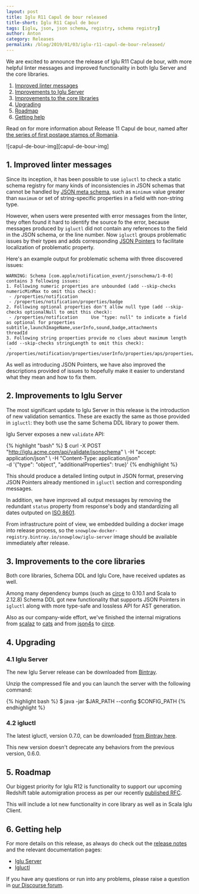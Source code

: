 ```yaml
---
layout: post
title: Iglu R11 Capul de bour released
title-short: Iglu R11 Capul de bour
tags: [iglu, json, json schema, registry, schema registry]
author: Anton
category: Releases
permalink: /blog/2019/01/03/iglu-r11-capul-de-bour-released/
---
```


We are excited to announce the release of Iglu R11 Capul de bour, with more helpful linter messages and improved functionality in both Iglu Server and the core libraries.

1. [Improved linter messages](#linting)
2. [Improvements to Iglu Server](#server-improvements)
3. [Improvements to the core libraries](#core-improvements)
4. [Upgrading](#upgrading)
5. [Roadmap](#roadmap)
6. [Getting help](#help)

Read on for more information about Release 11 Capul de bour, named after [the series of first postage stamps of Romania][capul-de-bour].

![capul-de-bour-img][capul-de-bour-img]

<!--more-->

<h2 id="schema-workflow-simplified">1. Improved linter messages</h2>

Since its inception, it has been possible to use `igluctl` to check a static schema registry for many kinds of inconsistencies in JSON schemas that cannot be handled by [JSON meta schema][json-metaschema], such as `minimum` value greater than `maximum` or set of string-specific properties in a field with non-string type.

However, when users were presented with error messages from the linter, they often found it hard to identify the source fo the error, because messages produced by `igluctl` did not contain any references to the field in the JSON schema, or the line number.
Now `igluctl` groups problematic issues by their types and adds corresponding [JSON Pointers][json-pointers] to facilitate localization of problematic property.

Here's an example output for problematic schema with three discovered issues:

```
WARNING: Schema [com.apple/notification_event/jsonschema/1-0-0] contains 3 following issues:
1. Following numeric properties are unbounded (add --skip-checks numericMinMax to omit this check):
 - /properties/notification
 - /properties/notification/properties/badge
2. Following optional properties don't allow null type (add --skip-checks optionalNull to omit this check):
 - /properties/notification     Use "type: null" to indicate a field as optional for properties subtitle,launchImageName,userInfo,sound,badge,attachments
threadId
3. Following string properties provide no clues about maximum length (add --skip-checks stringLength to omit this check):
 - /properties/notification/properties/userInfo/properties/aps/properties/alert
```

As well as introducing JSON Pointers, we have also improved the descriptions provided of issues to hopefully make it easier to understand what they mean and how to fix them.

<h2 id="server-improvements">2. Improvements to Iglu Server</h2>

The most significant update to Iglu Server in this release is the introduction of new validation semantics. These are exactly the same as those provided in `igluctl`: they both use the same Schema DDL library to power them.

Iglu Server exposes a new `validate` API:

{% highlight "bash" %}
$ curl -X POST "http://iglu.acme.com/api/validate/jsonschema"
    \ -H  "accept: application/json"
    \ -H  "Content-Type: application/json" \
    -d '{"type": "object", "additionalProperties": true}'
{% endhighlight %}

This should produce a detailed linting output in JSON format, preserving JSON Pointers already mentioned in `igluctl` section and corresponding messages.

In addition, we have improved all output messages by removing the redundant `status` property from response's body and standardizing all dates outputed on [ISO 8601][iso-8601].

From infrastructure point of view, we embedded building a docker image into release process, so the `snowplow-docker-registry.bintray.io/snowplow/iglu-server` image should be available immediately after release.

<h2 id="core-improvements">3. Improvements to the core libraries</h2>

Both core libraries, Schema DDL and Iglu Core, have received updates as well.

Among many dependency bumps (such as [circe][circe] to 0.10.1 and Scala to 2.12.8) Schema DDL got new functionality that supports JSON Pointers in `igluctl` along with more type-safe and lossless API for AST generation.

Also as our company-wide effort, we've finished the internal migrations from [scalaz][scalaz] to [cats][cats] and from [json4s][json4s] to [circe][circe].

<h2 id="upgrading">4. Upgrading</h2>

<h3 id="upgrade-iglu-server">4.1 Iglu Server</h3>

The new Iglu Server release can be downloaded from [Bintray][iglu-server-download].

Unzip the compressed file and you can launch the server with the following command:

{% highlight bash %}
$ java -jar $JAR_PATH --config $CONFIG_PATH
{% endhighlight %}

<h3 id="upgrade-igluctl">4.2 igluctl</h3>

The latest igluctl, version 0.7.0, can be downloaded [from Bintray here][igluctl-download].

This new version doesn't deprecate any behaviors from the previous version, 0.6.0.

<h2 id="roadmap">5. Roadmap</h2>

Our biggest priority for Iglu R12 is functionality to support our upcoming Redshift table automigration process as per our recently [published RFC][migrations-rfc].

This will include a lot new functionality in core library as well as in Scala Iglu Client.

<h2 id="help">6. Getting help</h2>

For more details on this release, as always do check out the [release notes][release-notes] and the relevant documentation pages:

* [Iglu Server][iglu-server-wiki]
* [Igluctl][igluctl-wiki]

If you have any questions or run into any problems, please raise a question in [our Discourse forum][discourse].

[igluctl-wiki]: https://github.com/snowplow/iglu/wiki/Igluctl
[igluctl-download]: http://dl.bintray.com/snowplow/snowplow-generic/igluctl_0.6.0.zip

[json-metaschema]: https://tools.ietf.org/html/draft-wright-json-schema-00#section-6
[json-pointers]: https://tools.ietf.org/html/rfc6901

[iso-8601]: https://en.wikipedia.org/wiki/ISO_8601

[circe]: https://circe.github.io/circe/
[cats]: https://typelevel.org/cats/
[scalaz]: https://scalaz.github.io/7/
[json4s]: http://json4s.org/

[draft-schemas-wiki]: https://github.com/snowplow/iglu/wiki/The-draft-schema-service

[release-notes]: https://github.com/snowplow/iglu/releases/tag/r11-capul-de-bour
[discourse]: http://discourse.snowplowanalytics.com/
[iglu-server-wiki]: https://github.com/snowplow/iglu/wiki/Iglu-server
[iglu-server-download]: http://dl.bintray.com/snowplow/snowplow-generic/iglu_server_0.6.0.zip

[migrations-rfc]: https://discourse.snowplowanalytics.com/t/redshift-automatic-table-migrations-rfc/2555

[capul-de-bour]: https://en.wikipedia.org/wiki/Moldavian_Bull%27s_Heads
[capul-de-boug-img]: /assets/img/blog/2018/12/iglu-r11-stamp.jpg

